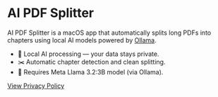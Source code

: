 # AI PDF Splitter

AI PDF Splitter is a macOS app that automatically splits long PDFs into chapters using local AI models powered by [Ollama](https://ollama.com/).

- 🧠 Local AI processing — your data stays private.
- ✂️ Automatic chapter detection and clean splitting.
- 🚀 Requires Meta Llama 3.2:3B model (via Ollama).

[View Privacy Policy](./privacy-policy.md)
